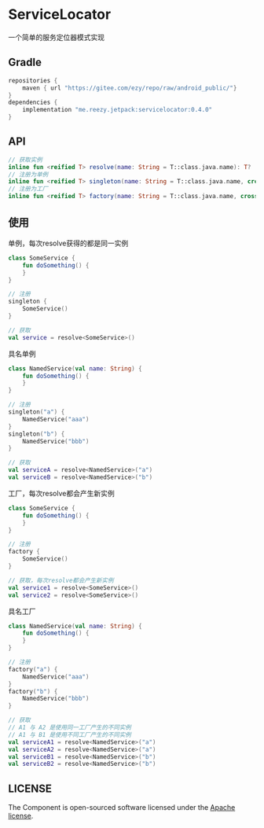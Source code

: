 # ServiceLocator
 
一个简单的服务定位器模式实现

## Gradle

``` groovy
repositories { 
    maven { url "https://gitee.com/ezy/repo/raw/android_public/"}
} 
dependencies {
    implementation "me.reezy.jetpack:servicelocator:0.4.0" 
}
```

## API 

```kotlin
// 获取实例
inline fun <reified T> resolve(name: String = T::class.java.name): T?
// 注册为单例
inline fun <reified T> singleton(name: String = T::class.java.name, crossinline block: () -> T)
// 注册为工厂
inline fun <reified T> factory(name: String = T::class.java.name, crossinline block: () -> T)
```

## 使用

单例，每次resolve获得的都是同一实例

```kotlin  
class SomeService {
    fun doSomething() {
    }
}

// 注册 
singleton {
    SomeService()
}

// 获取
val service = resolve<SomeService>() 
```

具名单例 

```kotlin
class NamedService(val name: String) {
    fun doSomething() {
    }
}

// 注册 
singleton("a") {
    NamedService("aaa")
}
singleton("b") {
    NamedService("bbb")
}

// 获取 
val serviceA = resolve<NamedService>("a")
val serviceB = resolve<NamedService>("b")
```
  
工厂，每次resolve都会产生新实例

```kotlin  
class SomeService {
    fun doSomething() {
    }
}

// 注册 
factory {
    SomeService()
}

// 获取，每次resolve都会产生新实例
val service1 = resolve<SomeService>() 
val service2 = resolve<SomeService>() 
```
  
具名工厂

```kotlin
class NamedService(val name: String) {
    fun doSomething() {
    }
}

// 注册 
factory("a") {
    NamedService("aaa")
}
factory("b") {
    NamedService("bbb")
}

// 获取
// A1 与 A2 是使用同一工厂产生的不同实例
// A1 与 B1 是使用不同工厂产生的不同实例
val serviceA1 = resolve<NamedService>("a")
val serviceA2 = resolve<NamedService>("a")
val serviceB1 = resolve<NamedService>("b")
val serviceB2 = resolve<NamedService>("b")
```


## LICENSE

The Component is open-sourced software licensed under the [Apache license](LICENSE).
